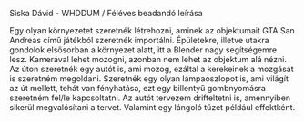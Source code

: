 Siska Dávid - WHDDUM / Féléves beadandó leírása


Egy olyan környezetet szeretnék létrehozni, aminek az objektumait GTA San Andreas című játékból szeretnék importálni.
Épületekre, illetve utakra gondolok elsősorban a környezet alatt, itt a Blender nagy segítségemre lesz.
Kamerával lehet mozogni, azonban nem lehet az objektum alá nézni.
Az úton szeretnék egy autót is, ami mozog, ezáltal a kerekeinek a mozgását is szeretném megoldani.
Szeretnék egy olyan lámpaoszlopot is, ami világít az út mellett, tehát van fényhatása, ezt egy billentyű gombnyomásra szeretném fel/le kapcsoltatni. 
Az autót tervezem drifteltetni is, amennyiben sikerül megvalósítani a tervet. Valamint egy lángoló tűzet például effektként.

